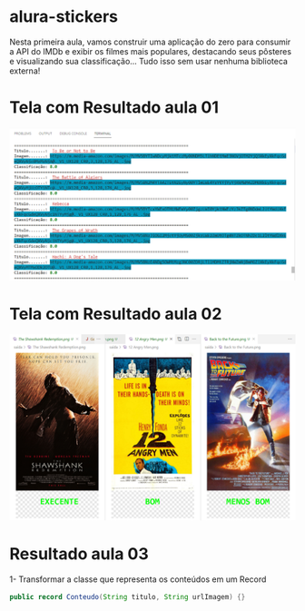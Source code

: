 # alura-stickers
Nesta primeira aula, vamos construir uma aplicação do zero para consumir a API do IMDb e exibir os filmes mais populares, destacando seus pôsteres e visualizando sua classificação... Tudo isso sem usar nenhuma biblioteca externa!

# Tela com Resultado aula 01
![imersao-java-alura](https://github.com/Trasiblo/alura-stickers/blob/main/telas/cores-terminal.PNG)

# Tela com Resultado aula 02
![imersao-java-alura](https://github.com/Trasiblo/alura-stickers/blob/aula02/telas/saida_imagens.png)

# Resultado aula 03

1- Transformar a classe que representa os conteúdos em um Record

```java
public record Conteudo(String titulo, String urlImagem) {}
```
